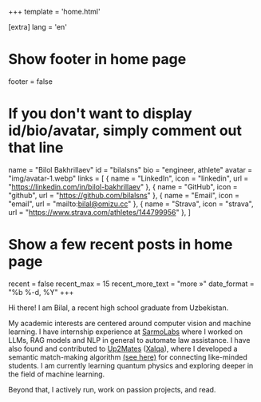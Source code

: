 +++
template = 'home.html'

[extra]
lang = 'en'

# Show footer in home page
footer = false

# If you don't want to display id/bio/avatar, simply comment out that line
name = "Bilol Bakhrillaev"
id = "bilalsns"
bio = "engineer, athlete"
avatar = "img/avatar-1.webp"
links = [
    { name = "LinkedIn", icon = "linkedin", url = "https://linkedin.com/in/bilol-bakhrillaev" },
    { name = "GitHub", icon = "github", url = "https://github.com/bilalsns" },
    { name = "Email", icon = "email", url = "mailto:bilal@omizu.cc" },
    { name = "Strava", icon = "strava", url = "https://www.strava.com/athletes/144799956" },
]

# Show a few recent posts in home page
recent = false
recent_max = 15
recent_more_text = "more »"
date_format = "%b %-d, %Y"
+++

Hi there! I am Bilal, a recent high school graduate from Uzbekistan. 

My academic interests are centered around computer vision and machine learning. I have internship experience at [SarmoLabs](https://sarmo.vc/) where I worked on LLMs, RAG models and NLP in general to automate law assistance. I have also found and contributed to [Up2Mates](https://github.com/bilalsns/up2mates) ([Xalqa](https://t.me/Xalqauzbot)), where I developed a semantic match-making algorithm [(see here)](https://github.com/bilalsns/Semantic-Sort) for connecting like-minded students. I am currently learning quantum physics and exploring deeper in the field of machine learning.

Beyond that, I actively run, work on passion projects, and read.

